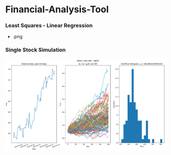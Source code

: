 # Financial-Analysis-Tool


### Least Squares - Linear Regression
 - .png

### Single Stock Simulation
![img](https://github.com/JoshuaTomsett/Financial-Analysis-Tool/blob/29f1e629cff069ee5770d461ba5fe13fcb7ab6aa/Photos/MC%20GBM%20Price%20Prediction.png)
